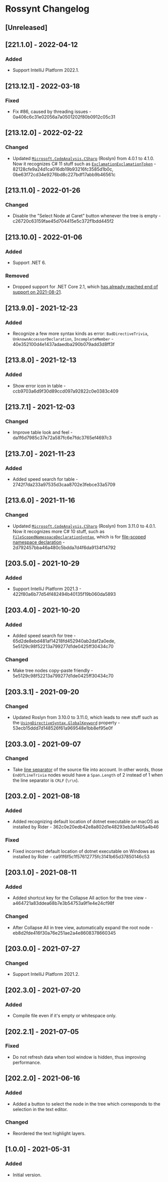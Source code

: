 <!-- Keep a Changelog guide -> https://keepachangelog.com -->

# Rossynt Changelog

## [Unreleased]
## [221.1.0] - 2022-04-12
### Added
- Support IntelliJ Platform 2022.1.

## [213.12.1] - 2022-03-18
### Fixed
- Fix #86, caused by threading issues - 0a406c6c31e02056a7a0501202f80b0912c05c31

## [213.12.0] - 2022-02-22
### Changed
- Updated [`Microsoft.CodeAnalysis.CSharp`](https://www.nuget.org/packages/Microsoft.CodeAnalysis.CSharp) (Roslyn) from 4.0.1 to 4.1.0. Now it recognizes C# 11 stuff such as [`ExclamationExclamationToken`](https://docs.microsoft.com/en-us/dotnet/api/microsoft.codeanalysis.csharp.syntaxkind?view=roslyn-dotnet-4.1.0#fields) - 82128cfe9a24d1ca016db19b93216fc3585d1b0c, 0be63f72cd34e9276bd8c227bdf17abb9b46561c

## [213.11.0] - 2022-01-26
### Changed
- Disable the "Select Node at Caret" button whenever the tree is empty - c26720c63159fae45d704415e5c372f1bdd445f2

## [213.10.0] - 2022-01-06
### Added
- Support .NET 6.

### Removed
- Dropped support for .NET Core 2.1, which [has already reached end of support on 2021-08-21](https://dotnet.microsoft.com/en-us/platform/support/policy/dotnet-core).

## [213.9.0] - 2021-12-23
### Added
- Recognize a few more syntax kinds as error: `BadDirectiveTrivia`, `UnknownAccessorDeclaration`, `IncompleteMember` - 40e352100d4e1437adaedba290b079add3d8ff3f

## [213.8.0] - 2021-12-13
### Added
- Show error icon in table - ccb9703a6d9f30d89ccd097a92822c0e0383c409

## [213.7.1] - 2021-12-03
### Changed
- Improve table look and feel - da1f6d7985c37e72a587fc6e7fdc3765ef4697c3

## [213.7.0] - 2021-11-23
### Added
- Added speed search for table - 2742f7da233a97535d3caa8702e3febce33a5709

## [213.6.0] - 2021-11-16
### Changed
- Updated [`Microsoft.CodeAnalysis.CSharp`](https://www.nuget.org/packages/Microsoft.CodeAnalysis.CSharp) (Roslyn) from 3.11.0 to 4.0.1. Now it recognizes more C# 10 stuff, such as [`FileScopedNamespaceDeclarationSyntax`](https://docs.microsoft.com/en-us/dotnet/api/microsoft.codeanalysis.csharp.syntax.filescopednamespacedeclarationsyntax), which is for [file-scoped namespace declaration](https://docs.microsoft.com/en-us/dotnet/csharp/whats-new/csharp-10#file-scoped-namespace-declaration) - 2d792457bba46a480c5bdda7d4f6da9134f14792

## [203.5.0] - 2021-10-29
### Added
- Support IntelliJ Platform 2021.3 - 422f80a6b77d54f482494b40135f19b060da5893

## [203.4.0] - 2021-10-20
### Added
- Added speed search for tree - 65d2de8ebd481af14218fd452940ab2daf2a0ede, 5e5129c98f52213a799277d1de0425ff30434c70

### Changed
- Make tree nodes copy-paste friendly - 5e5129c98f52213a799277d1de0425ff30434c70

## [203.3.1] - 2021-09-20
### Changed
- Updated Roslyn from 3.10.0 to 3.11.0, which leads to new stuff such as the [`UsingDirectiveSyntax.GlobalKeyword`](https://docs.microsoft.com/en-us/dotnet/api/microsoft.codeanalysis.csharp.syntax.usingdirectivesyntax.globalkeyword) property - 53ecb15ddd7d148526f61a969548e1bb8ef95e0f

## [203.3.0] - 2021-09-07
### Changed
- Take [line separator](https://www.jetbrains.com/help/idea/configuring-line-endings-and-line-separators.html#line_ending) of the source file into account. In other words, those `EndOfLineTrivia` nodes would have a `Span.Length` of 2 instead of 1 when the line separator is `CRLF` (`\r\n`).

## [203.2.0] - 2021-08-18
### Added
- Added recognizing default location of dotnet executable on macOS as installed by Rider - 362c0e20edb42e8a802d1e48293eb3af405a4b46

### Fixed
- Fixed incorrect default location of dotnet executable on Windows as installed by Rider - ca91f6f5c1f57612775fc3141b65d37850146c53

## [203.1.0] - 2021-08-11
### Added
- Added shortcut key for the Collapse All action for the tree view - a464721a83ddea68b7e3b54753a9f1e4e24cf98f

### Changed
- After Collapse All in tree view, automatically expand the root node - eb8d2fde416f30a76e251ae2a4e8608378660345

## [203.0.0] - 2021-07-27
### Changed
- Support IntelliJ Platform 2021.2.

## [202.3.0] - 2021-07-20
### Added
- Compile file even if it's empty or whitespace only.

## [202.2.1] - 2021-07-05
### Fixed
- Do not refresh data when tool window is hidden, thus improving performance.

## [202.2.0] - 2021-06-16
### Added
- Added a button to select the node in the tree which corresponds to the selection in the text editor.

### Changed
- Reordered the text highlight layers.

## [1.0.0] - 2021-05-31
### Added
- Initial version.
